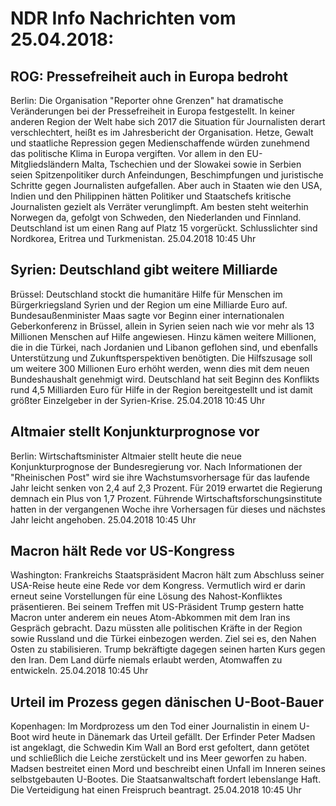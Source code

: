 # NDR Info Nachrichten vom 25.04.2018:


## ROG: Pressefreiheit auch in Europa bedroht
Berlin: Die Organisation "Reporter ohne Grenzen" hat dramatische Veränderungen bei der Pressefreiheit in Europa festgestellt. In keiner anderen Region der Welt habe sich 2017 die Situation für Journalisten derart verschlechtert, heißt es im Jahresbericht der Organisation. Hetze, Gewalt und staatliche Repression gegen Medienschaffende würden zunehmend das politische Klima in Europa vergiften. Vor allem in den EU-Mitgliedsländern Malta, Tschechien und der Slowakei sowie in Serbien seien Spitzenpolitiker durch Anfeindungen, Beschimpfungen und juristische Schritte gegen Journalisten aufgefallen. Aber auch in Staaten wie den USA, Indien und den Philippinen hätten Politiker und Staatschefs kritische Journalisten gezielt als Verräter verunglimpft. Am besten steht weiterhin Norwegen da, gefolgt von Schweden, den Niederlanden und Finnland. Deutschland ist um einen Rang auf Platz 15 vorgerückt. Schlusslichter sind Nordkorea, Eritrea und Turkmenistan. 25.04.2018 10:45 Uhr 

## Syrien: Deutschland gibt weitere Milliarde
Brüssel: Deutschland stockt die humanitäre Hilfe für Menschen im Bürgerkriegsland Syrien und der Region um eine Milliarde Euro auf. Bundesaußenminister Maas sagte vor Beginn einer internationalen Geberkonferenz in Brüssel, allein in Syrien seien nach wie vor mehr als 13 Millionen Menschen auf Hilfe angewiesen. Hinzu kämen weitere Millionen, die in die Türkei, nach Jordanien und Libanon geflohen sind, und ebenfalls Unterstützung und Zukunftsperspektiven benötigten. Die Hilfszusage soll um weitere 300 Millionen Euro erhöht werden, wenn dies mit dem neuen Bundeshaushalt genehmigt wird. Deutschland hat seit Beginn des Konflikts rund 4,5 Milliarden Euro für Hilfe in der Region bereitgestellt und ist damit größter Einzelgeber in der Syrien-Krise. 25.04.2018 10:45 Uhr 

## Altmaier stellt Konjunkturprognose vor
Berlin: Wirtschaftsminister Altmaier stellt heute die neue Konjunkturprognose der Bundesregierung vor. Nach Informationen der "Rheinischen Post" wird sie ihre Wachstumsvorhersage für das laufende Jahr leicht senken von 2,4 auf 2,3 Prozent. Für 2019 erwartet die Regierung demnach ein Plus von 1,7 Prozent. Führende Wirtschaftsforschungsinstitute hatten in der vergangenen Woche ihre Vorhersagen für dieses und nächstes Jahr leicht angehoben. 25.04.2018 10:45 Uhr 

## Macron hält Rede vor US-Kongress
Washington: Frankreichs Staatspräsident Macron hält zum Abschluss seiner USA-Reise heute eine Rede vor dem Kongress. Vermutlich wird er darin erneut seine Vorstellungen für eine Lösung des Nahost-Konfliktes präsentieren. Bei seinem Treffen mit US-Präsident Trump gestern hatte Macron unter anderem ein neues Atom-Abkommen mit dem Iran ins Gespräch gebracht. Dazu müssten alle politischen Kräfte in der Region sowie Russland und die Türkei einbezogen werden. Ziel sei es, den Nahen Osten zu stabilisieren. Trump bekräftigte dagegen seinen harten Kurs gegen den Iran. Dem Land dürfe niemals erlaubt werden, Atomwaffen zu entwickeln. 25.04.2018 10:45 Uhr 

## Urteil im Prozess gegen dänischen U-Boot-Bauer
Kopenhagen: Im Mordprozess um den Tod einer Journalistin in einem U-Boot wird heute in Dänemark das Urteil gefällt. Der Erfinder Peter Madsen ist angeklagt, die Schwedin Kim Wall an Bord erst gefoltert, dann getötet und schließlich die Leiche zerstückelt und ins Meer geworfen zu haben. Madsen bestreitet einen Mord und beschreibt einen Unfall im Inneren seines selbstgebauten U-Bootes. Die Staatsanwaltschaft fordert lebenslange Haft. Die Verteidigung hat einen Freispruch beantragt. 25.04.2018 10:45 Uhr 
